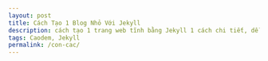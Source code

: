 ```yaml
---
layout: post
title: Cách Tạo 1 Blog Nhỏ Với Jekyll
description: cách tạo 1 trang web tĩnh bằng Jekyll 1 cách chi tiết, dễ hiểu nhất.
tags: Caodem, Jekyll
permalink: /con-cac/
---
```

